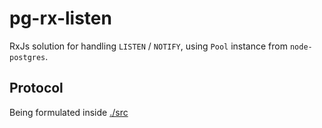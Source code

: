 # pg-rx-listen

RxJs solution for handling `LISTEN` / `NOTIFY`, using `Pool` instance from `node-postgres`.

## Protocol

Being formulated inside [./src](./src)



